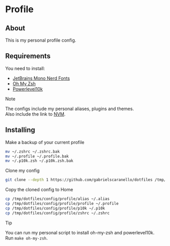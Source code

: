 # Profile

## About

This is my personal profile config.

## Requirements

You need to install:

- [JetBrains Mono Nerd Fonts](https://github.com/ryanoasis/nerd-fonts/tree/master/patched-fonts/JetBrainsMono/Ligatures)
- [Oh My Zsh](https://github.com/ohmyzsh/ohmyzsh)
- [Powerlevel10k](https://github.com/romkatv/powerlevel10k)

> [!NOTE]
> The configs include my personal aliases, plugins and themes.  
> Also include the link to [NVM](https://github.com/nvm-sh/nvm).

## Installing

Make a backup of your current profile

```bash
mv ~/.zshrc ~/.zshrc.bak
mv ~/.profile ~/.profile.bak
mv ~/.p10k.zsh ~/.p10k.zsh.bak
```

Clone my config

```bash
git clone --depth 1 https://github.com/gabrielscaranello/dotfiles /tmp/dotfiles
```

Copy the cloned config to Home

```bash
cp /tmp/dotfiles/config/profile/alias ~/.alias
cp /tmp/dotfiles/config/profile/profile ~/.profile
cp /tmp/dotfiles/config/profile/p10k ~/.p10k
cp /tmp/dotfiles/config/profile/zshrc ~/.zshrc
```

> [!TIP]  
> You can run my personal script to install oh-my-zsh and powerlevel10k.  
> Run `make oh-my-zsh`.
